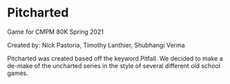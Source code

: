 # Pitcharted
Game for CMPM 80K Spring 2021

Created by: Nick Pastoria, Timothy Lanthier, Shubhangi Verma

Pitcharted was created based off the keyword Pitfall. 
We decided to make a de-make of the uncharted series in the style of several different old school games.
